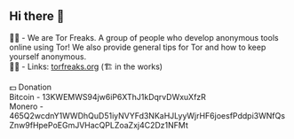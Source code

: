 ## Hi there 👋
🙋‍♀️ - We are Tor Freaks. A group of people who develop anonymous tools online using Tor! We also provide general tips for Tor and how to keep yourself anonymous. <br>
👩‍💻 - Links: [torfreaks.org](https://www.torfreaks.org) (🏗️ in the works) <br>

💵 Donation <br>
Bitcoin - 13KWEMWS94jw6iP6XThJ1kDqrvDWxuXfzR <br>
Monero - 465Q2wcdnY1WWDhQuD51iyNVYFd3NKaHJLyyWjrHF6joesfPddpi3WNfQsZnw9fHpePoEGmJVHacQPLZoaZxj4C2Dz1NFMt <br>

<!--

**Here are some ideas to get you started:**

🙋‍♀️ A short introduction - what is your organization all about?
🌈 Contribution guidelines - how can the community get involved?
👩‍💻 Useful resources - where can the community find your docs? Is there anything else the community should know?
🍿 Fun facts - what does your team eat for breakfast?
🧙 Remember, you can do mighty things with the power of [Markdown](https://docs.github.com/github/writing-on-github/getting-started-with-writing-and-formatting-on-github/basic-writing-and-formatting-syntax)
-->
